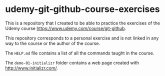 # udemy-git-github-course-exercises
This is a repository that I created to be able to practice the exercises of the Udemy course https://www.udemy.com/course/git-github.

This repository corresponds to a personal exercise and is not linked in any way to the course or the author of the course.

The `HELP.md` file contains a list of all the commands taught in the course.

The `demo-01-initializr` folder contains a web page created with http://www.initializr.com/.